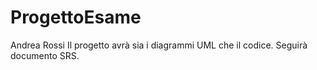 # ProgettoEsame
Andrea Rossi
Il progetto avrà sia i diagrammi UML che il codice. Seguirà documento SRS.